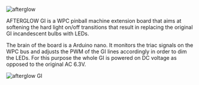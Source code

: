 ![afterglow](https://github.com/bitfieldlabs/aggi/blob/master/doc/afterglow_logo.png "Afterglow GI")

AFTERGLOW GI is a WPC pinball machine extension board that aims at softening the hard light on/off transitions that result in replacing the original GI incandescent bulbs with LEDs.

The brain of the board is a Arduino nano. It monitors the triac signals on the WPC bus and adjusts the PWM of the GI lines accordingly in order to dim the LEDs. For this purpose the whole GI is powered on DC voltage as opposed to the original AC 6.3V.

![afterglow GI](https://github.com/bitfieldlabs/aggi/raw/master/doc/images/pcb_v10_populated.jpg "Afterglow GI")
